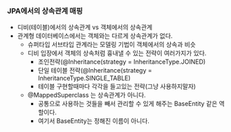 ### JPA에서의 상속관계 매핑
- 디비(테이블)에서의 상속관계 vs 객체에서의 상속관계
- 관계형 데이터베이스에서는 객체와는 다르게 상속관계가 없다.
  - 슈퍼타입 서브타입 관계라는 모델링 기법이 객체에서의 상속과 비슷
  - 디비 입장에서 객체의 상속처럼 흉내낼 수 있는 전략이 여러가지가 있다.
    - 조인전략(@Inheritance(strategy = InheritanceType.JOINED)
    - 단일 테이블 전략(@Inheritance(strategy = InheritanceType.SINGLE_TABLE)
    - 테이블 구현할때마다 각각을 들고있는 전략(그냥 사용하지말자)
  - @MappedSuperclass 는 상속관계가 아니다.
    - 공통으로 사용하는 것들을 빼서 관리할 수 있게 해주는 BaseEntity 같은 역할이다.
    - 여기서 BaseEntity는 정해진 이름이 아니다.
